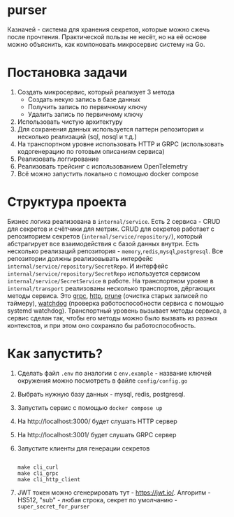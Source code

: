 # purser
Казначей - система для хранения секретов, которые можно сжечь после прочтения.
Практической пользы не несёт, но на её основе можно объяснить,
как компоновать микросервис систему на Go.

Постановка задачи
=============================

1. Создать микросервис, который реализует 3 метода
   - Создать некую запись в базе данных
   - Получить запись по первичному ключу
   - Удалить запись по первичному ключу
2. Использовать чистую архитектуру
3. Для сохранения данных используется паттерн репозитория и несколько реализаций (sql, nosql и т.д.)
4. На транспортном уровне использовать HTTP и GRPC (использовать кодогенерацию по готовым описаниям сервиса)
5. Реализовать логгирование
6. Реализовать трейсинг с использованием OpenTelemetry
7. Всё можно запустить локально с помощью docker compose

Структура проекта
==============================
Бизнес логика реализована в `internal/service`.
Есть 2 сервиса - CRUD для секретов и счётчики для метрик.
CRUD для секретов работает с репозиторием секретов (`internal/service/repository/`), который абстрагирует
все взаимодействия с базой данных внутри. Есть несколько реализаций репозитория - `memory`,`redis`,`mysql`,`postgresql`.
Все репозитории должны реализовывать интерфейс `internal/service/repository/SecretRepo`.
И интерфейс `internal/service/repository/SecretRepo` используется сервисом `internal/service/SecretService` в работе.
На транспортном уровне в `internal/transport` реализованы несколько транспортов, дёргающих методы сервиса.
Это [grpc](internal%2Ftransport%2Fgrpc), [http](internal%2Ftransport%2Fhttp),
[prune](internal%2Ftransport%2Fprune) (очистка старых записей по таймеру),
[watchdog](internal%2Ftransport%2Fwatchdog) (проверка работоспособности сервиса с помощью systemd watchdog).
Транспортный уровень вызывает методы сервиса, а сервис сделан так, чтобы его методы можно было вызвать из разных контекстов,
и при этом оно сохраняло бы работоспособность.


Как запустить?
==============================

1. Сделать файл `.env` по аналогии с `env.example` - название ключей окружения можно посмотреть в файле `config/config.go`
2. Выбрать нужную базу данных - mysql, redis, postgresql.
3. Запустить сервис с помощью `docker compose up`
4. На http://localhost:3000/ будет слушать HTTP сервер
5. На http://localhost:3001/ будет слушать GRPC сервер
6. Запустите клиенты для генерации секретов

    ```shell

    make cli_curl
    make cli_grpc
    make cli_http_client

    ```

7. JWT токен можно сгенерировать тут - https://jwt.io/. Алгоритм - HS512, "sub" - любая строка, секрет по умолчанию -
   `super_secret_for_purser`
